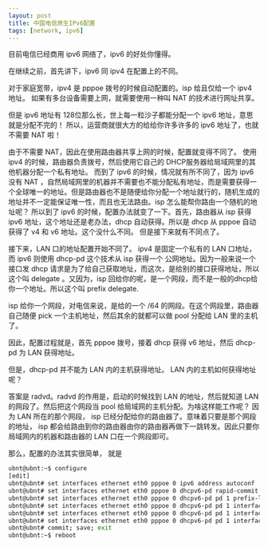 ```yaml
---
layout: post
title: 中国电信原生IPv6配置
tags: [network, ipv6]
---
```


目前电信已经商用 ipv6 网络了，ipv6 的好处你懂得。

在继续之前，首先讲下，ipv6 同 ipv4 在配置上的不同。

对于家庭宽带，ipv4 是 pppoe 拨号的时候自动配置的。isp 给且仅给一个 ipv4 地址。
如果有多台设备需要上网，就需要使用一种叫 NAT 的技术进行网址共享。

但是 ipv6 地址有 128位那么长，世上每一粒沙子都能分配一个 ipv6 地址，意思就是分配不完的！
所以，运营商就很大方的给给你许多许多的 ipv6 地址了，也就不需要 NAT 啦！

由于不需要 NAT，因此在使用路由器共享上网的时候，配置就变得不同了。
使用 ipv4 的时候，路由器负责拨号，然后使用它自己的 DHCP服务器给局域网里的其他机器分配一个私有地址。
而到了 ipv6 的时候，情况就有所不同了，因为 ipv6 没有 NAT ，自然局域网里的机器并不需要也不能分配私有地址，而是需要获得一个全球唯一的地址。但是路由器也不是随便给你分配一个地址就行的，随机生成的地址并不一定能保证唯一性，而且也无法路由。isp 怎么能帮你路由一个随机的地址呢？
所以到了 ipv6 的时候，配置办法就变了一下。首先，路由器从 isp 获得 ipv6 地址，这个地址还是老办法，dhcp 自动获得。所以是 dhcp 从 pppoe 自动获得了 v4 和 v6 地址。这个没什么不同。
但是接下来就有不同点了。

接下来，LAN 口的地址配置开始不同了。 ipv4 是固定一个私有的 LAN 口地址，而  ipv6 则使用 dhcp-pd 这个技术从 isp 获得一个 公网地址。因为一般来说一个接口发 dhcp 请求是为了给自己获取地址，而这次，是给别的接口获得地址，所以这个叫 delegate 。又因为，isp 回给你的呢，是一个网段，而不是一般的dhcp给你一个地址。所以这个叫 prefix delegate. 

isp 给你一个网段，对电信来说，是给的一个 /64 的网段。在这个网段里，路由器自己随便 pick 一个主机地址，然后其余的就都可以做 pool 分配给 LAN 里的主机了。

因此，配置过程就是，首先 pppoe 拨号，接着 dhcp 获得 v6 地址，然后 dhcp-pd 为 LAN 获得地址。

但是，dhcp-pd 并不能为 LAN 内的主机获得地址。 LAN 内的主机如何获得地址呢？

答案是 radvd。radvd 的作用是，启动的时候找到 LAN 的地址，然后就知道 LAN 的网段了。然后把这个网段当 pool 给局域网的主机分配。为啥这样能工作呢？
因为 LAN 所在的那个网段， isp 已经分配给你的路由器了。意味着只要是那个网段的地址， isp 都会给路由到你的路由器由你的路由器再做下一跳转发。因此只要你局域网内的机器和路由器的 LAN 口在一个网段即可。


那么，配置的办法其实很简单， 就是

```bash
ubnt@ubnt:~$ configure
[edit]
ubnt@ubnt# set interfaces ethernet eth0 pppoe 0 ipv6 address autoconf
ubnt@ubnt# set interfaces ethernet eth0 pppoe 0 dhcpv6-pd rapid-commit enable
ubnt@ubnt# set interfaces ethernet eth0 pppoe 0 dhcpv6-pd pd 1 prefix-length /60
ubnt@ubnt# set interfaces ethernet eth0 pppoe 0 dhcpv6-pd pd 1 interface switch0 prefix-id 1
ubnt@ubnt# set interfaces ethernet eth0 pppoe 0 dhcpv6-pd pd 1 interface switch0 host-address ::7788
ubnt@ubnt# set interfaces ethernet eth0 pppoe 0 dhcpv6-pd pd 1 interface switch0 service slaac
ubnt@ubnt# commit; save; exit
ubnt@ubnt:~$ reboot
```

